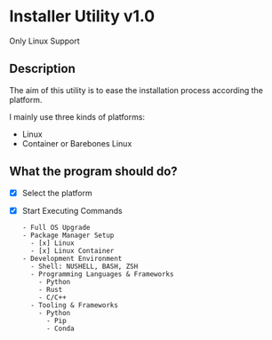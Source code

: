 
# Installer Utility v1.0

Only Linux Support

## Description

The aim of this utility is to ease the installation process according the platform.

I mainly use three kinds of platforms:

- Linux
- Container or Barebones Linux

## What the program should do?

- [x] Select the platform
- [x] Start Executing Commands

      - Full OS Upgrade
      - Package Manager Setup
        - [x] Linux
        - [x] Linux Container
      - Development Environment
        - Shell: NUSHELL, BASH, ZSH
        - Programming Languages & Frameworks
          - Python
          - Rust
          - C/C++
        - Tooling & Frameworks
          - Python
            - Pip
            - Conda
